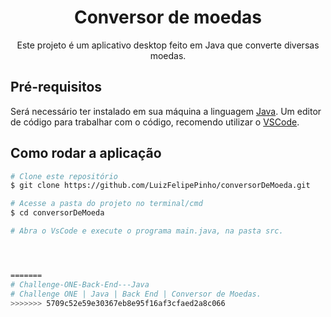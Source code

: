 
<h1 align="center">Conversor de moedas</h1>
<p align="center">Este projeto é um aplicativo desktop feito em Java que converte diversas moedas.</p>


## Pré-requisitos

Será necessário ter instalado em sua máquina a linguagem [Java](https://www.java.com/pt-BR/download/help/windows_manual_download.html). 
 Um editor de código para trabalhar com o código, recomendo utilizar o [VSCode](https://code.visualstudio.com/).


## Como rodar a aplicação

```bash
# Clone este repositório
$ git clone https://github.com/LuizFelipePinho/conversorDeMoeda.git

# Acesse a pasta do projeto no terminal/cmd
$ cd conversorDeMoeda

# Abra o VsCode e execute o programa main.java, na pasta src.




=======
# Challenge-ONE-Back-End---Java
# Challenge ONE | Java | Back End | Conversor de Moedas.
>>>>>>> 5709c52e59e30367eb8e95f16af3cfaed2a8c066
